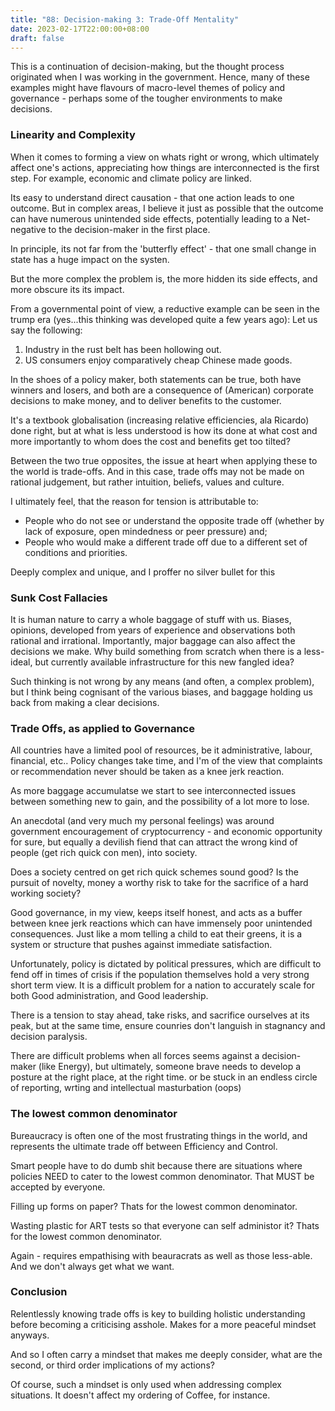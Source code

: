 ```yaml
---
title: "88: Decision-making 3: Trade-Off Mentality"
date: 2023-02-17T22:00:00+08:00
draft: false
---
```

This is a continuation of decision-making, but the thought process originated when I was working in the government. Hence, many of these examples might have flavours of macro-level themes of policy and governance - perhaps some of the tougher environments to make decisions.

### Linearity and Complexity
When it comes to forming a view on whats right or wrong, which ultimately affect one's actions,  appreciating how things are interconnected is the first step. For example, economic and climate policy are linked. 

Its easy to understand direct causation - that one action leads to one outcome. But in complex areas, I believe it just as possible that the outcome can have numerous unintended side effects, potentially leading to a Net-negative to the decision-maker in the first place. 

In principle, its not far from the 'butterfly effect' - that one small change in state has a huge impact on the systen.

But the more complex the problem is, the more hidden its side effects, and more obscure its its impact. 

From a governmental point of view, 
a reductive example can be seen in the trump era (yes...this thinking was developed quite a few years ago): 
Let us say the following: 

1. Industry in the rust belt has been hollowing out.
2. US consumers enjoy comparatively cheap Chinese made goods.

In the shoes of a policy maker, both statements can be true, both have winners and losers, and both are a consequence of (American) corporate decisions to make money, and to deliver benefits to the customer. 

It's a textbook globalisation (increasing relative efficiencies, ala Ricardo) done right, but at what is less understood is how its done at what cost and more importantly to whom does the cost and benefits get too tilted?

Between the two true opposites, the issue at heart when applying these to the world is trade-offs. And in this case, trade offs may not be made on rational judgement, but rather intuition, beliefs, values and culture.

I ultimately feel, that the reason for tension is attributable to:

* People who do not see or understand the opposite trade off (whether by lack of exposure, open mindedness or peer pressure) and; 
* People who would make a different trade off due to a different set of conditions and priorities.

Deeply complex and unique, and I proffer no silver bullet for this

### Sunk Cost Fallacies
It is human nature to carry a whole baggage of stuff with us. Biases, opinions, developed from years of experience and observations both rational and irrational. Importantly, major baggage can also affect the decisions we make. Why build something from scratch when there is a less-ideal, but currently available infrastructure for this new fangled idea?

Such thinking is not wrong by any means (and often, a complex problem), but I think being cognisant of the various biases, and baggage holding us back from making a clear decisions.

### Trade Offs, as applied to Governance
All countries have a limited pool of resources, be it administrative, labour, financial, etc.. Policy changes take time, and I'm of the view that complaints or recommendation never should be taken as a knee jerk reaction.

As more baggage accumulatse we start to see interconnected issues between something new to gain, and the possibility of a lot more to lose.

An anecdotal (and very much my personal feelings) was around government encouragement of cryptocurrency - and economic opportunity for sure, but equally a devilish fiend that can attract the wrong kind of people (get rich quick con men), into society.

Does a society centred on get rich quick schemes sound good? Is the pursuit of novelty, money a worthy risk to take for the sacrifice of a hard working society?
 
Good governance, in my view, keeps itself honest, and acts as a buffer between knee jerk reactions which can have immensely poor unintended consequences. Just like a mom telling a child to eat their greens, it is a system or structure that pushes against immediate satisfaction.

Unfortunately, policy is dictated by political pressures, which are difficult to fend off in times of crisis if the population themselves hold a very strong short term view. It is a difficult problem for a nation to accurately scale for both Good administration, and Good leadership.  

There is a tension to stay ahead, take risks, and sacrifice ourselves at its peak, but at the same time, ensure counries don't languish in stagnancy and decision paralysis.

There are difficult problems when all forces seems against a decision-maker (like Energy), but ultimately, someone brave needs to develop a posture  at the right place, at the right time.  or be stuck in an endless circle of reporting, wrting and intellectual masturbation (oops)

### The lowest common denominator
Bureaucracy is often one of the most frustrating things in the world, and represents the ultimate trade off between Efficiency and Control. 

Smart people have to do dumb shit because there are situations where policies NEED to cater to the lowest common denominator. That MUST be accepted by everyone.

Filling up forms on paper? Thats for the lowest common denominator.

Wasting plastic for ART tests so that everyone can self administor it? Thats for the lowest common denominator. 

Again - requires empathising with beauracrats as well as those less-able. And we don't always get what we want.


### Conclusion
Relentlessly knowing trade offs is key to building holistic understanding before becoming a criticising asshole. Makes for a more peaceful mindset anyways. 

And so I often carry a mindset that makes me deeply consider, what are the second, or third order implications of my actions? 

Of course, such a mindset is only used when addressing complex situations. It doesn't affect my ordering of Coffee, for instance. 
